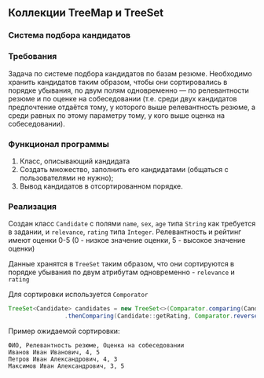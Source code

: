 ## Коллекции TreeMap и TreeSet

### Система подбора кандидатов

### Требования

Задача по системе подбора кандидатов по базам резюме. Необходимо хранить кандидатов таким образом, чтобы они сортировались в порядке убывания, по двум полям одновременно — по релевантности резюме и по оценке на собеседовании (т.е. среди двух кандидатов предпочтение отдаётся тому, у которого выше релевантность резюме, а среди равных по этому параметру тому, у кого выше оценка на собеседовании).

### Функционал программы
1. Класс, описывающий кандидата
2. Создать множество, заполнить его кандидатами (общаться с пользователями не нужно);
3. Вывод кандидатов в отсортированном порядке.

### Реализация

Создан класс `Candidate` с полями `name`, `sex`, `age` типа `String` как требуется в задании, и `relevance`, `rating` типа `Integer`. Релевантность и рейтинг имеют оценки 0-5 (0 - низкое значение оценки, 5 - высокое значение оценки)

Данные хранятся в `TreeSet` таким образом, что они сортируются в порядке убывания по двум атрибутам одновременно - `relevance` и `rating`

Для сортировки используется `Comporator`
```java
TreeSet<Candidate> candidates = new TreeSet<>(Comparator.comparing(Candidate::getRelevance, Comparator.reverseOrder())
                .thenComparing(Candidate::getRating, Comparator.reverseOrder()));
```
Пример ожидаемой сортировки:
```
ФИО, Релевантность резюме, Оценка на собеседовании
Иванов Иван Иванович, 4, 5 
Петров Иван Александрович, 4, 3 
Максимов Иван Александрович, 3, 5 
```